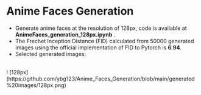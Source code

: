 # Anime Faces Generation
* Generate anime faces at the resolution of 128px, code is available at **AnimeFaces_generation_128px.ipynb** . <br>
* The Frechet Inception Distance (FID) calculated from 50000 generated images using the official implementation of FID to Pytorch is **6.94**. <br>
* Selected generated images: <br>
<br>
! [128px](https://github.com/ybg123/Anime_Faces_Generation/blob/main/generated%20images/128px.png)
